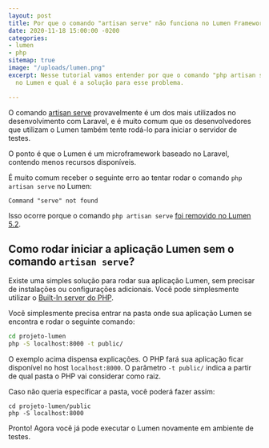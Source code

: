 ```yaml
---
layout: post
title: Por que o comando "artisan serve" não funciona no Lumen Framework?
date: 2020-11-18 15:00:00 -0200
categories:
- lumen
- php
sitemap: true
image: "/uploads/lumen.png"
excerpt: Nesse tutorial vamos entender por que o comando "php artisan serve" não funciona
  no Lumen e qual é a solução para esse problema.

---
```

O comando [artisan serve](blog/2019/08/17/truques-com-o-comando-php-artisan-serve) provavelmente é um dos mais utilizados no desenvolvimento com Laravel, e é muito comum que os desenvolvedores que utilizam o Lumen também tente rodá-lo para iniciar o servidor de testes.

O ponto é que o Lumen é um microframework baseado no Laravel, contendo menos recursos disponíveis.

É muito comum receber o seguinte erro ao tentar rodar o comando `php artisan serve` no Lumen:

```b
Command "serve" not found
```

Isso ocorre porque o comando `php artisan serve` [foi removido no Lumen 5.2](https://stackoverflow.com/questions/34692894/why-has-the-artisan-serve-command-been-removed-from-lumen-5-2).

## Como rodar iniciar a aplicação Lumen sem o comando `artisan serve`?

Existe uma simples solução para rodar sua aplicação Lumen, sem precisar de instalações ou configurações adicionais. Você pode simplesmente utilizar o [Built-In server do PHP](https://www.php.net/manual/pt_BR/features.commandline.webserver.php).

Você simplesmente precisa entrar na pasta onde sua aplicação Lumen se encontra e rodar o seguinte comando:

```bash
cd projeto-lumen
php -S localhost:8000 -t public/
```

O exemplo acima dispensa explicações. O PHP fará sua aplicação ficar disponível no host `localhost:8000`.  O parâmetro `-t public/` indica a partir de qual pasta o PHP vai considerar como raiz.

Caso não queria especificar a pasta, você poderá fazer assim:

    cd projeto-lumen/public
    php -S localhost:8000

Pronto! Agora você já pode executar o Lumen novamente em ambiente de testes.